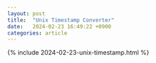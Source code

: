 ```yaml
---
layout: post
title:  "Unix Timestamp Converter"
date:   2024-02-23 16:49:22 +0900
categories: article
---
```


<html>
<head>
  <title></title>
</head>
<body>
  <!-- <script src="{{ site.baseurl }}/assets/js/common.js"> -->
  {% include 2024-02-23-unix-timestamp.html %}
  <script src="{{ site.baseurl }}/assets/js/2024/02/23/unix-timestamp.js">
</body>
</html>
